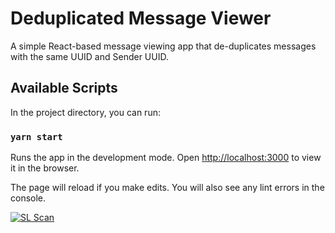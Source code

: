 # Deduplicated Message Viewer

A simple React-based message viewing app that de-duplicates messages with the same UUID and Sender UUID.

## Available Scripts

In the project directory, you can run:

### `yarn start`

Runs the app in the development mode.
Open [http://localhost:3000](http://localhost:3000) to view it in the browser.

The page will reload if you make edits.
You will also see any lint errors in the console.

[![SL Scan](https://github.com/beekman/message-viewer/actions/workflows/shiftleft-analysis.yml/badge.svg)](https://github.com/beekman/message-viewer/actions/workflows/shiftleft-analysis.yml)
